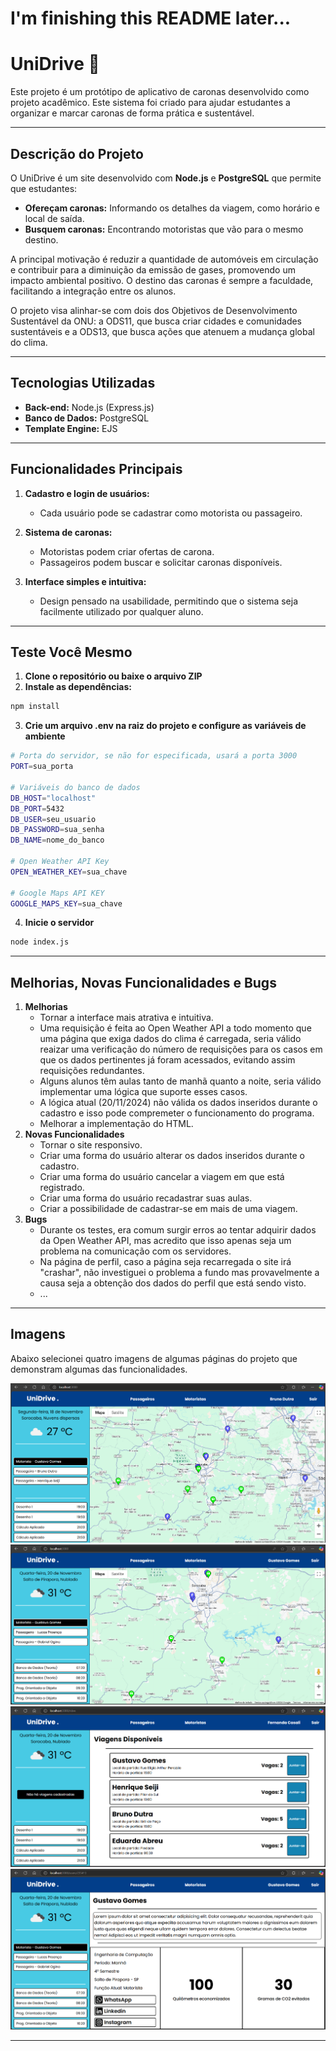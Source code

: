 # I'm finishing this README later...

# UniDrive 🚗

Este projeto é um protótipo de aplicativo de caronas desenvolvido como projeto acadêmico. Este sistema foi criado para ajudar estudantes a organizar e marcar caronas de forma prática e sustentável.  

---

## Descrição do Projeto  

O UniDrive é um site desenvolvido com **Node.js** e **PostgreSQL** que permite que estudantes:  
- **Ofereçam caronas:** Informando os detalhes da viagem, como horário e local de saída.  
- **Busquem caronas:** Encontrando motoristas que vão para o mesmo destino.  

A principal motivação é reduzir a quantidade de automóveis em circulação e contribuir para a diminuição da emissão de gases, promovendo um impacto ambiental positivo. O destino das caronas é sempre a faculdade, facilitando a integração entre os alunos.  

O projeto visa alinhar-se com dois dos Objetivos de Desenvolvimento Sustentável da ONU: a ODS11, que busca criar cidades e comunidades sustentáveis e a ODS13, que busca ações que atenuem a mudança global do clima.

---

## Tecnologias Utilizadas  

- **Back-end:** Node.js (Express.js)  
- **Banco de Dados:** PostgreSQL  
- **Template Engine:** EJS

---

## Funcionalidades Principais  

1. **Cadastro e login de usuários:**  
   - Cada usuário pode se cadastrar como motorista ou passageiro.  

2. **Sistema de caronas:**  
   - Motoristas podem criar ofertas de carona.  
   - Passageiros podem buscar e solicitar caronas disponíveis.  

3. **Interface simples e intuitiva:**  
   - Design pensado na usabilidade, permitindo que o sistema seja facilmente utilizado por qualquer aluno.  

---

## Teste Você Mesmo

1. **Clone o repositório ou baixe o arquivo ZIP**
2. **Instale as dependências:**
```bash
npm install
```
3. **Crie um arquivo .env na raiz do projeto e configure as variáveis de ambiente**
```bash
# Porta do servidor, se não for especificada, usará a porta 3000
PORT=sua_porta

# Variáveis do banco de dados
DB_HOST="localhost"
DB_PORT=5432
DB_USER=seu_usuario
DB_PASSWORD=sua_senha
DB_NAME=nome_do_banco

# Open Weather API Key
OPEN_WEATHER_KEY=sua_chave

# Google Maps API KEY
GOOGLE_MAPS_KEY=sua_chave
```
4. **Inicie o servidor**
```bash
node index.js
```

---

## Melhorias, Novas Funcionalidades e Bugs

1. **Melhorias**
   - Tornar a interface mais atrativa e intuitiva.
   - Uma requisição é feita ao Open Weather API a todo momento que uma página que exiga dados do clima é carregada, seria válido reaizar uma verificação do número de requisições para os casos em que os dados pertinentes já foram acessados, evitando assim requisições redundantes.
   - Alguns alunos têm aulas tanto de manhã quanto a noite, seria válido implementar uma lógica que suporte esses casos.
   - A lógica atual (20/11/2024) não válida os dados inseridos durante o cadastro e isso pode compremeter o funcionamento do programa.
   - Melhorar a implementação do HTML.
2. **Novas Funcionalidades**
   - Tornar o site responsivo.
   - Criar uma forma do usuário alterar os dados inseridos durante o cadastro.
   - Criar uma forma do usuário cancelar a viagem em que está registrado.
   - Criar uma forma do usuário recadastrar suas aulas.
   - Criar a possibilidade de cadastrar-se em mais de uma viagem.
4. **Bugs**
   - Durante os testes, era comum surgir erros ao tentar adquirir dados da Open Weather API, mas acredito que isso apenas seja um problema na comunicação com os servidores.
   - Na página de perfil, caso a página seja recarregada o site irá "crashar", não investiguei o problema a fundo mas provavelmente a causa seja a obtenção dos dados do perfil que está sendo visto.
   - ... 

---

## Imagens

Abaixo selecionei quatro imagens de algumas páginas do projeto que demonstram algumas das funcionalidades.

![Home1](./images/home1.png)
![Home2](./images/home2.png)
![Rides](./images/rides.png)
![Profile](./images/profile.png)

---

